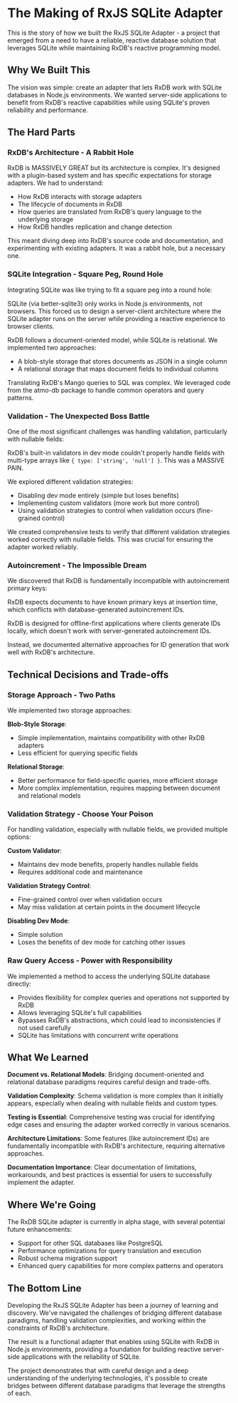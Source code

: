 # The Making of RxJS SQLite Adapter

This is the story of how we built the RxJS SQLite Adapter - a project that emerged from a need to have a reliable, reactive database solution that leverages SQLite while maintaining RxDB's reactive programming model.

## Why We Built This

The vision was simple: create an adapter that lets RxDB work with SQLite databases in Node.js environments. We wanted server-side applications to benefit from RxDB's reactive capabilities while using SQLite's proven reliability and performance.

## The Hard Parts

### RxDB's Architecture - A Rabbit Hole

RxDB is MASSIVELY GREAT but its architecture is complex. It's designed with a plugin-based system and has specific expectations for storage adapters. We had to understand:

- How RxDB interacts with storage adapters
- The lifecycle of documents in RxDB
- How queries are translated from RxDB's query language to the underlying storage
- How RxDB handles replication and change detection

This meant diving deep into RxDB's source code and documentation, and experimenting with existing adapters. It was a rabbit hole, but a necessary one.

### SQLite Integration - Square Peg, Round Hole

Integrating SQLite was like trying to fit a square peg into a round hole:

SQLite (via better-sqlite3) only works in Node.js environments, not browsers. This forced us to design a server-client architecture where the SQLite adapter runs on the server while providing a reactive experience to browser clients.

RxDB follows a document-oriented model, while SQLite is relational. We implemented two approaches:
- A blob-style storage that stores documents as JSON in a single column
- A relational storage that maps document fields to individual columns

Translating RxDB's Mango queries to SQL was complex. We leveraged code from the atmo-db package to handle common operators and query patterns.

### Validation - The Unexpected Boss Battle

One of the most significant challenges was handling validation, particularly with nullable fields:

RxDB's built-in validators in dev mode couldn't properly handle fields with multi-type arrays like `{ type: ['string', 'null'] }`. This was a MASSIVE PAIN.

We explored different validation strategies:
- Disabling dev mode entirely (simple but loses benefits)
- Implementing custom validators (more work but more control)
- Using validation strategies to control when validation occurs (fine-grained control)

We created comprehensive tests to verify that different validation strategies worked correctly with nullable fields. This was crucial for ensuring the adapter worked reliably.

### Autoincrement - The Impossible Dream

We discovered that RxDB is fundamentally incompatible with autoincrement primary keys:

RxDB expects documents to have known primary keys at insertion time, which conflicts with database-generated autoincrement IDs.

RxDB is designed for offline-first applications where clients generate IDs locally, which doesn't work with server-generated autoincrement IDs.

Instead, we documented alternative approaches for ID generation that work well with RxDB's architecture.

## Technical Decisions and Trade-offs

### Storage Approach - Two Paths

We implemented two storage approaches:

**Blob-Style Storage**:
- Simple implementation, maintains compatibility with other RxDB adapters
- Less efficient for querying specific fields

**Relational Storage**:
- Better performance for field-specific queries, more efficient storage
- More complex implementation, requires mapping between document and relational models

### Validation Strategy - Choose Your Poison

For handling validation, especially with nullable fields, we provided multiple options:

**Custom Validator**:
- Maintains dev mode benefits, properly handles nullable fields
- Requires additional code and maintenance

**Validation Strategy Control**:
- Fine-grained control over when validation occurs
- May miss validation at certain points in the document lifecycle

**Disabling Dev Mode**:
- Simple solution
- Loses the benefits of dev mode for catching other issues

### Raw Query Access - Power with Responsibility

We implemented a method to access the underlying SQLite database directly:

- Provides flexibility for complex queries and operations not supported by RxDB
- Allows leveraging SQLite's full capabilities
- Bypasses RxDB's abstractions, which could lead to inconsistencies if not used carefully
- SQLite has limitations with concurrent write operations

## What We Learned

**Document vs. Relational Models**: Bridging document-oriented and relational database paradigms requires careful design and trade-offs.

**Validation Complexity**: Schema validation is more complex than it initially appears, especially when dealing with nullable fields and custom types.

**Testing is Essential**: Comprehensive testing was crucial for identifying edge cases and ensuring the adapter worked correctly in various scenarios.

**Architecture Limitations**: Some features (like autoincrement IDs) are fundamentally incompatible with RxDB's architecture, requiring alternative approaches.

**Documentation Importance**: Clear documentation of limitations, workarounds, and best practices is essential for users to successfully implement the adapter.

## Where We're Going

The RxDB SQLite adapter is currently in alpha stage, with several potential future enhancements:

- Support for other SQL databases like PostgreSQL
- Performance optimizations for query translation and execution
- Robust schema migration support
- Enhanced query capabilities for more complex patterns and operators

## The Bottom Line

Developing the RxJS SQLite Adapter has been a journey of learning and discovery. We've navigated the challenges of bridging different database paradigms, handling validation complexities, and working within the constraints of RxDB's architecture.

The result is a functional adapter that enables using SQLite with RxDB in Node.js environments, providing a foundation for building reactive server-side applications with the reliability of SQLite.

The project demonstrates that with careful design and a deep understanding of the underlying technologies, it's possible to create bridges between different database paradigms that leverage the strengths of each.
